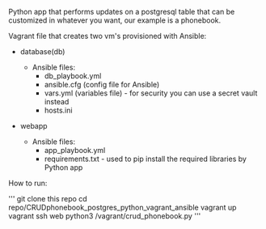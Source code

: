 

Python app that performs updates on a postgresql table that can be customized in whatever you want, our example is a phonebook. 

Vagrant file that creates two vm's provisioned with Ansible:
   - database(db)
      - Ansible files: 
         - db_playbook.yml 
         - ansible.cfg (config file for Ansible)
         - vars.yml (variables file) - for security you can use a secret vault instead
         - hosts.ini
         
   - webapp 
      - Ansible files:
         - app_playbook.yml 
         - requirements.txt - used to pip install the required libraries by Python app



How to run:

'''
git clone this repo
cd repo/CRUDphonebook_postgres_python_vagrant_ansible
vagrant up
vagrant ssh web
python3 /vagrant/crud_phonebook.py
'''





